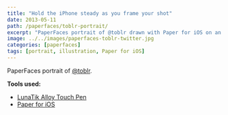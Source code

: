 ```yaml
---
title: "Hold the iPhone steady as you frame your shot"
date: 2013-05-11
path: /paperfaces/toblr-portrait/
excerpt: "PaperFaces portrait of @toblr drawn with Paper for iOS on an iPad."
image: ../../images/paperfaces-toblr-twitter.jpg
categories: [paperfaces]
tags: [portrait, illustration, Paper for iOS]
---
```


PaperFaces portrait of [@toblr](https://twitter.com/toblr).

**Tools used:**

- [LunaTik Alloy Touch Pen](https://www.amazon.com/gp/product/B00821TR7G/ref=as_li_ss_tl?ie=UTF8&tag=mademist-20&linkCode=as2&camp=1789&creative=390957&creativeASIN=B00821TR7G)
- [Paper for iOS](https://paper.bywetransfer.com/)
